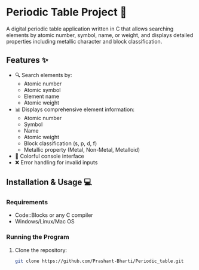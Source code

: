 # Periodic Table Project 🔬

A digital periodic table application written in C that allows searching elements by atomic number, symbol, name, or weight, and displays detailed properties including metallic character and block classification.

## Features ✨

- 🔍 Search elements by:
  - Atomic number
  - Atomic symbol
  - Element name
  - Atomic weight
- 📊 Displays comprehensive element information:
  - Atomic number
  - Symbol
  - Name
  - Atomic weight
  - Block classification (s, p, d, f)
  - Metallic property (Metal, Non-Metal, Metalloid)
- 🎨 Colorful console interface
- ❌ Error handling for invalid inputs

## Installation & Usage 💻

### Requirements
- Code::Blocks or any C compiler
- Windows/Linux/Mac OS

### Running the Program
1. Clone the repository:
   ```bash
   git clone https://github.com/Prashant-Bharti/Periodic_table.git
